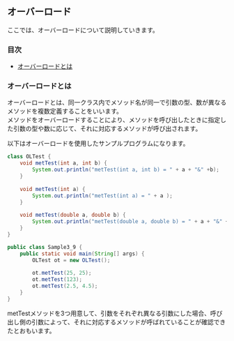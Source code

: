 ## オーバーロード
ここでは、オーバーロードについて説明していきます。

### 目次
* [オーバーロードとは](#sec1)

### <a name="sec1"></a>オーバーロードとは
オーバーロードとは、同一クラス内でメソッド名が同一で引数の型、数が異なるメソッドを複数定義することをいいます。  
メソッドをオーバーロードすることにより、メソッドを呼び出したときに指定した引数の型や数に応じて、それに対応するメソッドが呼び出されます。

以下はオーバーロードを使用したサンプルプログラムになります。

```java
class OLTest {
	void metTest(int a, int b) {
		System.out.println("metTest(int a, int b) = " + a + "&" +b);
	}
	
	void metTest(int a) {
		System.out.println("metTest(int a) = " + a );
	}
	
	void metTest(double a, double b) {
		System.out.println("metTest(double a, double b) = " + a + "&" +b);
	}
}

public class Sample3_9 {
	public static void main(String[] args) {
		OLTest ot = new OLTest();
		
		ot.metTest(25, 25);
		ot.metTest(123);
		ot.metTest(2.5, 4.5);
	}
}
```

metTestメソッドを3つ用意して、引数をそれぞれ異なる引数にした場合、呼び出し側の引数によって、それに対応するメソッドが呼ばれていることが確認できたとおもいます。